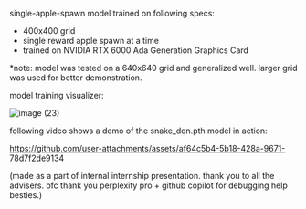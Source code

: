 single-apple-spawn model trained on following specs:
- 400x400 grid
- single reward apple spawn at a time
- trained on NVIDIA RTX 6000 Ada Generation Graphics Card 

*note: model was tested on a 640x640 grid and generalized well. larger grid was used for better demonstration.

model training visualizer:

![image (23)](https://github.com/user-attachments/assets/0e68ddc7-c873-4db8-9627-e4660eb62a0b)


following video shows a demo of the snake_dqn.pth model in action:

https://github.com/user-attachments/assets/af64c5b4-5b18-428a-9671-78d7f2de9134


(made as a part of internal internship presentation. thank you to all the advisers. ofc thank you perplexity pro + github copilot for debugging help besties.)
